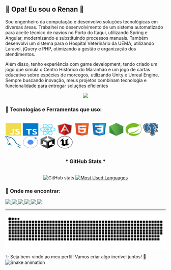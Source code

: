 ## 👋 Opa! Eu sou o Renan 🚀

Sou engenheiro da computação e desenvolvo soluções tecnológicas em diversas áreas. Trabalhei no desenvolvimento de um sistema automatizado para aceite técnico de navios no Porto do Itaqui, utilizando Spring e Angular, modernizando e substituindo processos manuais. Também desenvolvi um sistema para o Hospital Veterinário da UEMA, utilizando Laravel, jQuery e PHP, otimizando a gestão e organização dos atendimentos.

Além disso, tenho experiência com game development, tendo criado um jogo que simula o Centro Histórico do Maranhão e um jogo de cartas educativo sobre espécies de morcegos, utilizando Unity e Unreal Engine. Sempre buscando inovação, meus projetos combinam tecnologia e funcionalidade para entregar soluções eficientes

<div align="center">
  <img src="https://readme-typing-svg.herokuapp.com?font=Fira+Code&weight=500&size=22&pause=1000&color=36BCF7&center=true&vCenter=true&width=500&height=40&lines=Bem-vindo+ao+meu+perfil!;Desenvolvedor+apaixonado+por+tecnologia!;Sempre+aprendendo+novas+coisas!"/>
</div>

### 🚀 Tecnologias e Ferramentas que uso:

<div style="display: inline_block"><br>
  <img align="center" alt="Renan-Js" height="40" width="50" src="https://raw.githubusercontent.com/devicons/devicon/master/icons/javascript/javascript-plain.svg">
  <img align="center" alt="Renan-Ts" height="40" width="50" src="https://raw.githubusercontent.com/devicons/devicon/master/icons/typescript/typescript-plain.svg">
  <img align="center" alt="Renan-React" height="40" width="50" src="https://raw.githubusercontent.com/devicons/devicon/master/icons/react/react-original.svg">
  <img align="center" alt="Renan-Angular" height="40" width="50" src="https://raw.githubusercontent.com/devicons/devicon/master/icons/angularjs/angularjs-original.svg">
  <img align="center" alt="Renan-HTML" height="40" width="50" src="https://raw.githubusercontent.com/devicons/devicon/master/icons/html5/html5-original.svg">
  <img align="center" alt="Renan-CSS" height="40" width="50" src="https://raw.githubusercontent.com/devicons/devicon/master/icons/css3/css3-original.svg">
  <img align="center" alt="Renan-NodeJS" height="40" width="50" src="https://raw.githubusercontent.com/devicons/devicon/master/icons/nodejs/nodejs-original.svg">
  <img align="center" alt="Renan-Spring" height="40" width="50" src="https://raw.githubusercontent.com/devicons/devicon/master/icons/spring/spring-original.svg">
  <img align="center" alt="Renan-PostgreSQL" height="40" width="50" src="https://raw.githubusercontent.com/devicons/devicon/master/icons/postgresql/postgresql-original.svg">
  <img align="center" alt="Renan-MySQL" height="40" width="50" src="https://raw.githubusercontent.com/devicons/devicon/master/icons/mysql/mysql-original.svg">
  <img align="center" alt="Renan-Ionic" height="40" width="50" src="https://raw.githubusercontent.com/devicons/devicon/master/icons/ionic/ionic-original.svg">
  <img align="center" alt="Renan-Unity" height="40" width="50" src="https://raw.githubusercontent.com/devicons/devicon/master/icons/unity/unity-original.svg">
  <img align="center" alt="Renan-Unreal" height="40" width="50" src="https://raw.githubusercontent.com/devicons/devicon/master/icons/unrealengine/unrealengine-original.svg">
</div>

##
<div style="text-align: center;" align="center">
  <h3>* GitHub Stats *</h3>
  <br>
  <img src="https://github-readme-stats-git-masterrstaa-rickstaa.vercel.app/api?username=mari4souza&hide_title=true&show_icons=true&include_all_commits=false&count_private=true&line_height=25&hide=issues&bg_color=000&title_color=FF00F6&text_color=FFF&border_radius=3&border_color=36123c&icon_color=FF00F6&theme=jolly" alt="GitHub stats">

  <a href="https://github.com/mari4souza/github-readme-stats">
    <img src="https://github-readme-stats-git-masterrstaa-rickstaa.vercel.app/api/top-langs/?username=mari4souza&line_height=10&card_width=290&layout=compact&hide_title=false&count_private=true&langs_count=4&show_icons=true&title_color=FF00F6&hide=html,scss,less&bg_color=000&text_color=8B8B8B&border_radius=3&border_color=561760&count_private=true" alt="Most Used Languages">
  </a>
</div>

### 📲 Onde me encontrar:

<div> 
  <a href="https://www.youtube.com/channel/SEU_CANAL" target="_blank">
    <img src="https://img.shields.io/badge/YouTube-FF0000?style=for-the-badge&logo=youtube&logoColor=white">
  </a>
  <a href="https://instagram.com/SEU_INSTAGRAM" target="_blank">
    <img src="https://img.shields.io/badge/-Instagram-%23E4405F?style=for-the-badge&logo=instagram&logoColor=white">
  </a>
  <a href="https://www.twitch.tv/SEU_TWITCH" target="_blank">
    <img src="https://img.shields.io/badge/Twitch-9146FF?style=for-the-badge&logo=twitch&logoColor=white">
  </a>
  <a href="https://discord.gg/SEU_DISCORD" target="_blank">
    <img src="https://img.shields.io/badge/Discord-7289DA?style=for-the-badge&logo=discord&logoColor=white">
  </a>
  <a href="mailto:SEU_EMAIL" target="_blank">
    <img src="https://img.shields.io/badge/-Gmail-%23333?style=for-the-badge&logo=gmail&logoColor=white">
  </a>
  <a href="https://www.linkedin.com/in/SEU_LINKEDIN" target="_blank">
    <img src="https://img.shields.io/badge/-LinkedIn-%230077B5?style=for-the-badge&logo=linkedin&logoColor=white">
  </a> 
</div>

---
<picture align="center">
  <source media="(prefers-color-scheme: dark)" srcset="https://raw.githubusercontent.com/mari4souza/mari4souza/output/github-contribution-grid-snake-dark.svg">
  <source media="(prefers-color-scheme: light)" srcset="https://raw.githubusercontent.com/mari4souza/mari4souza/output/github-contribution-grid-snake-dark.svg">
  <img align="center" alt="github contribution grid snake animation" src="https://raw.githubusercontent.com/mari4souza/mari4souza/output/github-contribution-grid-snake.svg">
</picture>

✨ Seja bem-vindo ao meu perfil! Vamos criar algo incrível juntos! 🚀
![Snake animation](https://github.com/Reirenan)
